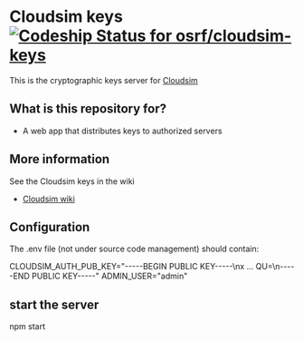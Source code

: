 # Cloudsim keys [ ![Codeship Status for osrf/cloudsim-keys](https://codeship.com/projects/196a88f0-52b2-0134-2889-02adab5d782c/status?branch=production)](https://codeship.com/projects/171619)

This is the cryptographic keys server for [Cloudsim](https://bitbucket.org/osrf/cloudsim)

## What is this repository for? ##

* A web app that distributes keys to authorized servers

## More information ##

See the Cloudsim keys in the wiki

* [Cloudsim wiki](https://bitbucket.org/osrf/cloudsim/wiki/Home)

## Configuration ##

The .env file (not under source code management) should contain:

CLOUDSIM_AUTH_PUB_KEY="-----BEGIN PUBLIC KEY-----\nx  ... QU=\n-----END PUBLIC KEY-----"
ADMIN_USER="admin"

## start the server ##

npm start
